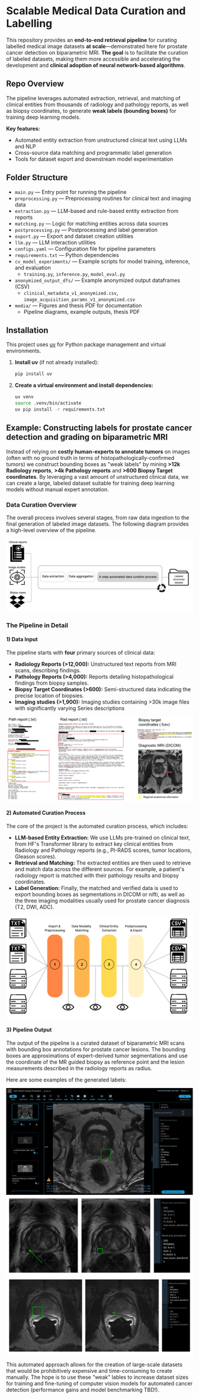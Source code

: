 # Scalable Medical Data Curation and Labelling

This repository provides an **end-to-end retrieval pipeline** for curating labelled medical image datasets **at scale**—demonstrated here for prostate cancer detection on biparametric MRI. **The goal** is to facilitate the curation of labeled datasets, making them more accessible and accelerating the development and **clinical adoption of neural network-based algorithms**.


## Repo Overview

The pipeline leverages automated extraction, retrieval, and matching of clinical entities from thousands of radiology and pathology reports, as well as biopsy coordinates, to generate **weak labels (bounding boxes)** for training deep learning models. 

**Key features:**
- Automated entity extraction from unstructured clinical text using LLMs and NLP
- Cross-source data matching and programmatic label generation
- Tools for dataset export and downstream model experimentation

## Folder Structure

- `main.py`                — Entry point for running the pipeline
- `preprocessing.py`       — Preprocessing routines for clinical text and imaging data
- `extraction.py`          — LLM-based and rule-based entity extraction from reports
- `matching.py`            — Logic for matching entities across data sources
- `postprocessing.py`      — Postprocessing and label generation
- `export.py`              — Export and dataset creation utilities
- `llm.py`                 — LLM interaction utilities
- `configs.yaml`           — Configuration file for pipeline parameters
- `requirements.txt`       — Python dependencies
- `cv_model_experiments/`  — Example scripts for model training, inference, and evaluation 
    - `training.py`, `inference.py`, `model_eval.py`
- `anonymized_output_dfs/` — Example anonymized output dataframes (CSV)
    - `clinical_metadata_v1_anonymized.csv`, `image_acquisition_params_v1_anonymized.csv`
- `media/`                 — Figures and thesis PDF for documentation
    - Pipeline diagrams, example outputs, thesis PDF

## Installation

This project uses [uv](https://github.com/astral-sh/uv) for Python package management and virtual environments.

1. **Install uv** (if not already installed):
   ```sh
   pip install uv
   ```
2. **Create a virtual environment and install dependencies:**
   ```sh
   uv venv
   source .venv/bin/activate
   uv pip install -r requirements.txt
   ```

## Example: Constructing labels for prostate cancer detection and grading on biparametric MRI

Instead of relying on **costly human-experts to annotate tumors** on images (often with no ground truth in terms of histopathologically-confirmed tumors) we construct bounding boxes as "weak labels" by mining **>12k Radiology reports**, **>4k Pathology reports** and **>600 Biopsy Target coordinates**. By leveraging a vast amount of unstructured clinical data, we can create a large, labeled dataset suitable for training deep learning models without manual expert annotation.

### Data Curation Overview
The overall process involves several stages, from raw data ingestion to the final generation of labeled image datasets. The following diagram provides a high-level overview of the pipeline.

![Data Curation Overview](./media/data_curation_overview.png)

### The Pipeline in Detail

#### 1) Data Input
The pipeline starts with **four** primary sources of clinical data:
-   **Radiology Reports (>12,000):** Unstructured text reports from MRI scans, describing findings.
-   **Pathology Reports (>4,000):** Reports detailing histopathological findings from biopsy samples.
-   **Biopsy Target Coordinates (>600):** Semi-structured data indicating the precise location of biopsies.
-   **Imaging studies (>1,900):** Imaging studies containing >30k image files with significantly varying Series descriptions

![Data Input examples](./media/data_input.png)

#### 2) Automated Curation Process
The core of the project is the automated curation process, which includes:
-   **LLM-based Entity Extraction:** We use LLMs pre-trained on clinical text, from HF's Transformer library to extract key clinical entities from Radiology and Pathology reports (e.g., PI-RADS scores, tumor locations, Gleason scores).
-   **Retrieval and Matching:** The extracted entities are then used to retrieve and match data across the different sources. For example, a patient's radiology report is matched with their pathology results and biopsy coordinates.
-   **Label Generation:** Finally, the matched and verified data is used to export bounding boxes as segmentations in DICOM or nifti, as well as the three imaging modalities usually used for prostate cancer diagnosis (T2, DWI, ADC).

![Detailed Curation Process](./media/data_curation_process.png)

#### 3) Pipeline Output
The output of the pipeline is a curated dataset of biparametric MRI scans with bounding box annotations for prostate cancer lesions. The bounding boxes are approximations of expert-derived tumor segmentations and use the coordinate of the MR guided biopsy as reference point and the lesion measurements described in the radiology reports as radius.

Here are some examples of the generated labels:

![Example Output 1](./media/data_output.png)
![Example Output 2](./media/data_output_2.png)
![Example Output 3](./media/data_output_3.png)

This automated approach allows for the creation of large-scale datasets that would be prohibitively expensive and time-consuming to create manually. The hope is to use these "weak" lables to increase dataset sizes for training and fine-tuning of computer vision models for automated cancer detection (performance gains and model benchmarking TBD!).